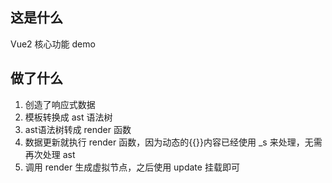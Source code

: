 <!--
 * @Author: wt
 * @Date: 2022-04-02 23:33:14
 * @LastEditTime: 2022-04-02 23:34:20
 * @Description: 
-->

## 这是什么

Vue2 核心功能 demo

## 做了什么

 1. 创造了响应式数据
 2. 模板转换成 ast 语法树
 3. ast语法树转成 render 函数
 4. 数据更新就执行 render 函数，因为动态的{{}}内容已经使用 _s 来处理，无需再次处理 ast
 5. 调用 render 生成虚拟节点，之后使用 update 挂载即可
 